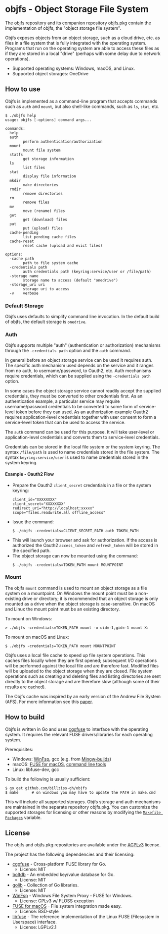 # objfs - Object Storage File System

The [objfs](https://github.com/billziss-gh/objfs) repository and its companion repository [objfs.pkg](https://github.com/billziss-gh/objfs.pkg) contain the implementation of objfs, the "object storage file system".

Objfs exposes objects from an object storage, such as a cloud drive, etc. as files in a file system that is fully integrated with the operating system. Programs that run on the operating system are able to access these files as if they are stored in a local "drive" (perhaps with some delay due to network operations).

- Supported operating systems: Windows, macOS, and Linux.
- Supported object storages: OneDrive

## How to use

Objfs is implemented as a command-line program that accepts commands such as `auth` and `mount`, but also shell-like commands, such as `ls`, `stat`, etc.

```
$ ./objfs help
usage: objfs [-options] command args...

commands:
  help
  auth
    	perform authentication/authorization
  mount
    	mount file system
  statfs
    	get storage information
  ls
    	list files
  stat
    	display file information
  mkdir
    	make directories
  rmdir
    	remove directories
  rm
    	remove files
  mv
    	move (rename) files
  get
    	get (download) files
  put
    	put (upload) files
  cache-pending
    	list pending cache files
  cache-reset
    	reset cache (upload and evict files)

options:
  -cache path
    	path to file system cache
  -credentials path
    	auth credentials path (keyring:service/user or /file/path)
  -storage name
    	storage name to access (default "onedrive")
  -storage_uri uri
    	storage uri to access
  -v	verbose
```

### Default Storage

Objfs uses defaults to simplify command line invocation. In the default build of objfs, the default storage is `onedrive`.

### Auth

Objfs supports multiple "auth" (authentication or authorization) mechanisms through the `-credentials path` option and the `auth` command.

In general before an object storage service can be used it requires auth. The specific auth mechanism used depends on the service and it ranges from no auth, to username/password, to Oauth2, etc. Auth mechanisms require credentials, which can be supplied using the `-credentials path` option.

In some cases the object storage service cannot readily accept the supplied credentials, they must be converted to other credentials first. As an authentication example, a particular service may require username/password credentials to be converted to some form of service-level token before they can used. As an authorization example Oauth2 requires application-level credentials together with user consent to form a service-level token that can be used to access the service.

The `auth` command can be used for this purpose. It will take user-level or application-level credentials and converts them to service-level credentials.

Credentials can be stored in the local file system or the system keyring. The syntax `/file/path` is used to name credentials stored in the file system. The syntax `keyring:service/user` is used to name credentials stored in the system keyring.

#### Example - Oauth2 Flow

- Prepare the Oauth2 `client_secret` credentials in a file or the system keyring:
    ```
    client_id="XXXXXXXX"
    client_secret="XXXXXXXX"
    redirect_uri="http://localhost:xxxxx"
    scope="files.readwrite.all offline_access"
    ```
- Issue the command:
    ```
    $ ./objfs -credentials=CLIENT_SECRET_PATH auth TOKEN_PATH
    ```
- This will launch your browser and ask for authorization. If the access is authorized the Oauth2 `access_token` and `refresh_token` will be stored in the specified path.
- The object storage can now be mounted using the command:
    ```
    $ ./objfs -credentials=TOKEN_PATH mount MOUNTPOINT
    ```

### Mount

The objfs `mount` command is used to mount an object storage as a file system on a mountpoint. On Windows the mount point must be a non-existing drive or directory; it is recommended that an object storage is only mounted as a drive when the object storage is case-sensitive. On macOS and Linux the mount point must be an existing directory.

To mount on Windows:

```
> ./objfs -credentials=TOKEN_PATH mount -o uid=-1,gid=-1 mount X:
```

To mount on macOS and Linux:

```
$ ./objfs -credentials=TOKEN_PATH mount MOUNTPOINT
```

Objfs uses a local file cache to speed up file system operations. This caches files locally when they are first opened; subsequent I/O operations will be performed against the local file and are therefore fast. Modified files will be uploaded to the object storage when they are closed. File system operations such as creating and deleting files and listing directories are sent directly to the object storage and are therefore slow (although some of their results are cached).

The Objfs cache was inspired by an early version of the Andrew File System (AFS). For more information see this [paper](http://pages.cs.wisc.edu/~remzi/OSTEP/dist-afs.pdf).

## How to build

Objfs is written in Go and uses [cgofuse](https://github.com/billziss-gh/cgofuse) to interface with the operating system. It requires the relevant FUSE drivers/libraries for each operating system.

Prerequisites:
- Windows: [WinFsp](https://github.com/billziss-gh/winfsp), gcc (e.g. from [Mingw-builds](http://mingw-w64.org/doku.php/download))
- macOS: [FUSE for macOS](https://osxfuse.github.io), [command line tools](https://developer.apple.com/library/content/technotes/tn2339/_index.html)
- Linux: libfuse-dev, gcc

To build the following is usually sufficient:

```
$ go get github.com/billziss-gh/objfs
$ make      # on windows you may have to update the PATH in make.cmd
```

This will include all supported storages. Objfs storage and auth mechanisms are maintained in the separate repository objfs.pkg. You can customize the supported storages for licensing or other reasons by modifying the [`Makefile Packages`](Makefile) variable.

## License

The objfs and objfs.pkg repositories are available under the [AGPLv3](License.txt) license.

The project has the following dependencies and their licensing:

- [cgofuse](https://github.com/billziss-gh/cgofuse) - Cross-platform FUSE library for Go.
    - License: MIT
- [boltdb](https://github.com/boltdb/bolt) - An embedded key/value database for Go.
    - License: MIT
- [golib](https://github.com/billziss-gh/golib) - Collection of Go libraries.
    - License: MIT
- [WinFsp](https://github.com/billziss-gh/winfsp) - Windows File System Proxy - FUSE for Windows.
    - License: GPLv3 w/ FLOSS exception
- [FUSE for macOS](https://osxfuse.github.io) - File system integration made easy.
    - License: BSD-style
- [libfuse](https://github.com/libfuse/libfuse) - The reference implementation of the Linux FUSE (Filesystem in Userspace) interface.
    - License: LGPLv2.1
